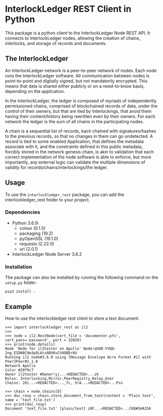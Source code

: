 
# InterlockLedger REST Client in Python

This package is a python client to the InterlockLedger Node REST API. It connects to InterlockLedger nodes, allowing the creation of chains, interlocks, and storage of records and documents.

## The InterlockLedger

An InterlockLedger network is a peer-to-peer network of nodes. Each node runs the InterlockLedger software.  All communication between nodes is point-to-point and digitally signed, but not mandatorily encrypted.  This means that data is shared either publicly or on a need-to-know basis, depending on the application.

In the InterlockLedger, the ledger is composed of myriads of independently permissioned chains, comprised of blockchained records of data, under the control of their owners, but that are tied by Interlockings, that avoid them having their content/history being rewritten even by their owners. For each network the ledger is the sum of all chains in the participating nodes. 

A chain is a sequential list of records, back chained with signatures/hashes to the previous records, so that no changes in them can go undetected. A record is tied to some enabled Application, that defines the metadata associate with it, and the constraints defined in this public metadata, forcibly stored in the network genesis chain, is akin to validation that each correct implementation of the node software is able to enforce, but more
importantly, any external logic can validate the multiple dimensions of validity for records/chains/interlockings/the ledger.

## Usage

To use the `interlockledger_rest` package, you can add the interlockledger_rest folder to your project.

### Dependencies

* Python 3.6.9:
    * colour (0.1.5)
    * packaging (19.2)
    * pyOpenSSL (19.1.0)
    * requests (2.22.0)
    * uri (2.0.1)
* InterlockLedger Node Server 3.6.2

### Installation

The package can also be installed by running the following command on the `setup.py` folder:
```
pip3 install .
```

## Example
How to use the interlockledger rest client to store a text document:

```
>>> import interlockledger_rest as il2
>>>
>>> node = il2.RestNode(cert_file = 'documenter.pfx', cert_pass='password', port = 32020)
>>> print(node.details)
Node 'Node for il2tester on Apollo' Node!qh8D-FVQ8-2ng_EIDN8C9m3pOLAtz0BXKuCh9OBDr6U
Running il2 node#3.6.0 using [Message Envelope Wire Format #1] with Peer2Peer#2.1.0
Network Apollo
Color #20f9c7
Owner il2tester #Owner!yj...<REDACTED>...zk
Roles: Interlocking,Mirror,PeerRegistry,Relay,User
Chains: 20i...<REDACTED>..._fc, 5rA...<REDACTED>...Pso

>>> chain = node.chains[0]
>>> doc_resp = chain.store_document_from_text(content = 'Plain text', name = 'text_file.txt')
>>> print(doc_resp)
Document 'text_file.txt' [plain/text] z0F...<REDACTED>...CKQ#SHA256

```